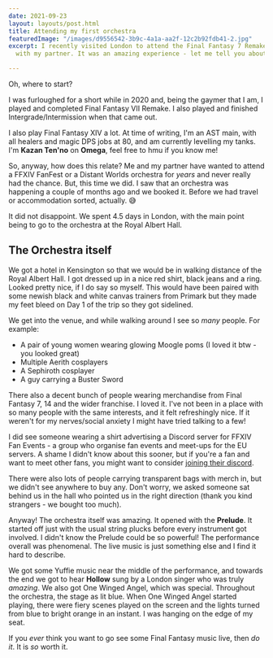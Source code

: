 ```yaml
---
date: 2021-09-23
layout: layouts/post.html
title: Attending my first orchestra
featuredImage: "/images/d9556542-3b9c-4a1a-aa2f-12c2b92fdb41-2.jpg"
excerpt: I recently visited London to attend the Final Fantasy 7 Remake Orchestra
  with my partner. It was an amazing experience - let me tell you about it.

---
```

Oh, where to start?

I was furloughed for a short while in 2020 and, being the gaymer that I am, I played and completed Final Fantasy VII Remake. I also played and finished Intergrade/Intermission when that came out.

I also play Final Fantasy XIV a lot. At time of writing, I'm an AST main, with all healers and magic DPS jobs at 80, and am currently levelling my tanks. I'm **Kazan Ten'no** on **Omega**, feel free to hmu if you know me!

So, anyway, how does this relate? Me and my partner have wanted to attend a FFXIV FanFest or a Distant Worlds orchestra for _years_ and never really had the chance. But, this time we did. I saw that an orchestra was happening a couple of months ago and we booked it. Before we had travel or accommodation sorted, actually. 😅

It did not disappoint. We spent 4.5 days in London, with the main point being to go to the orchestra at the Royal Albert Hall.

## The Orchestra itself

We got a hotel in Kensington so that we would be in walking distance of the Royal Albert Hall. I got dressed up in a nice red shirt, black jeans and a ring. Looked pretty nice, if I do say so myself. This would have been paired with some newish black and white canvas trainers from Primark but they made my feet bleed on Day 1 of the trip so they got sidelined.

We get into the venue, and while walking around I see so _many_ people. For example:

* A pair of young women wearing glowing Moogle poms (I loved it btw - you looked great)
* Multiple Aerith cosplayers
* A Sephiroth cosplayer
* A guy carrying a Buster Sword

There also a decent bunch of people wearing merchandise from Final Fantasy 7, 14 and the wider franchise. I loved it. I've not been in a place with so many people with the same interests, and it felt refreshingly nice. If it weren't for my nerves/social anxiety I might have tried talking to a few!

I did see someone wearing a shirt advertising a Discord server for FFXIV Fan Events - a group who organise fan events and meet-ups for the EU servers. A shame I didn't know about this sooner, but if you're a fan and want to meet other fans, you might want to consider [joining their discord](https://discord.gg/VG5Tkxd).

There were also lots of people carrying transparent bags with merch in, but we didn't see anywhere to buy any. Don't worry, we asked someone sat behind us in the hall who pointed us in the right direction (thank you kind strangers - we bought too much).

Anyway! The orchestra itself was amazing. It opened with the **Prelude**. It started off just with the usual string plucks before every instrument got involved. I didn't know the Prelude could be so powerful! The performance overall was phenomenal. The live music is just something else and I find it hard to describe.

We got some Yuffie music near the middle of the performance, and towards the end we got to hear **Hollow** sung by a London singer who was truly _amazing_. We also got One Winged Angel, which was special. Throughout the orchestra, the stage as lit blue. When One Winged Angel started playing, there were fiery scenes played on the screen and the lights turned from blue to bright orange in an instant. I was hanging on the edge of my seat.

If you _ever_ think you want to go see some Final Fantasy music live, then _do it_. It is _so_ worth it.